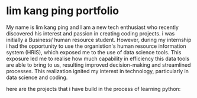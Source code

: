 # lim kang ping portfolio
My name is lim kang ping and I am a new tech enthusiast who recently discovered his interest and passion in creating coding projects.
i was initially a Business/ human resource student. However, during my internship i had the opportunity to use the organistion's human resource information system (HRIS), which exposed me to the use of data science tools. This exposure led me to realise how much capability in efficiency this data tools are able to bring to us, resulting improved decision-making and streamlined processes. This realization ignited my interest in technology, particularly in data science and coding.

here are the projects that i have build in the process of learning python:
